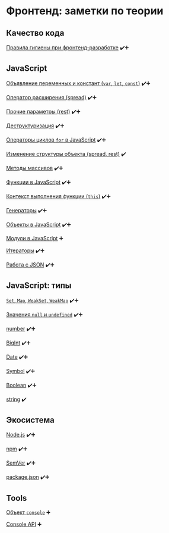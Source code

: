 # Фронтенд: заметки по теории
## Качество кода
[Правила гигиены при фронтенд-разработке](notes/JavaScript/hygiene.md "hygiene") ✔️➕

## JavaScript
[Объявление переменных и констант (`var`, `let`, `const`)](notes/JavaScript/let_var_const.md "var, let, const") ✔️➕

[Оператор расширения (spread)](notes/JavaScript/spread.md "spread") ✔️➕

[Прочие параметры (rest)](notes/JavaScript/rest.md "rest") ✔️➕

[Деструктуризация](notes/JavaScript/destructure.md "destructure") ✔️➕

[Операторы циклов `for` в JavaScript](notes/JavaScript/for.md "for") ✔️➕

[Изменение структуры объекта (spread, rest)](notes/JavaScript/change_object_structure.md "change object structure") ✔️

[Методы массивов](notes/JavaScript/array_methods.md "array methods") ✔️➕

[Функции в JavaScript](notes/JavaScript/functions.md "functions") ✔️➕

[Контекст выполнения функции (`this`)](notes/JavaScript/this.md "this") ✔️➕

[Генераторы](notes/JavaScript/generators.md "generators") ✔️➕

[Объекты в JavaScript](notes/JavaScript/objects.md "objects") ✔️➕

[Модули в JavaScript](notes/JavaScript/modules.md "modules") ➕

[Итераторы](notes/JavaScript/iterators.md "iterators") ✔️➕

[Работа с JSON](notes/JavaScript/json.md "JSON") ✔️➕

## JavaScript: типы
[`Set`, `Map`, `WeakSet`, `WeakMap`](notes/JavaScript_types/set_map_weak.md "Set, Map, WeakSet, WeakMap") ✔️➕

[Значения `null` и `undefined`](notes/JavaScript_types/null_undefined.md "null & undefined") ✔️➕

[number](notes/JavaScript_types/number.md "number") ✔️➕

[BigInt](notes/JavaScript_types/bigint.md "BigInt") ✔️➕

[Date](notes/JavaScript_types/date.md "Date") ✔️➕

[Symbol](notes/JavaScript_types/symbol.md "Symbol") ✔️➕

[Boolean](notes/JavaScript_types/boolean.md "Boolean") ✔️➕

[string](notes/JavaScript_types/string.md "string") ✔️

## Экосистема
[Node.js](notes/Ecosystem/Node.md) ✔️➕

[npm](notes/Ecosystem/npm.md) ✔️➕

[SemVer](notes/Ecosystem/semver.md) ✔️➕

[package.json](notes/Ecosystem/package.json.md) ✔️➕

## Tools
[Объект `console`](notes/Tools/console.md "console object") ➕

[Console API](notes/Tools/console_api.md "console api") ➕

